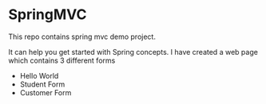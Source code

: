 # SpringMVC
This repo contains spring mvc demo project.

It can help you get started with Spring concepts.
I have created a web page which contains 3 different forms 
  - Hello World
  - Student Form
  - Customer Form 

